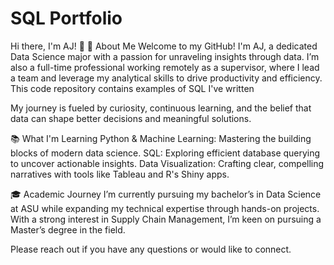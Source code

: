 # SQL Portfolio

Hi there, I'm AJ! 👋
🚀 About Me
Welcome to my GitHub! I'm AJ, a dedicated Data Science major with a passion for unraveling insights through data. I’m also a full-time professional working remotely as a supervisor, where I lead a team and leverage my analytical skills to drive productivity and efficiency. This code repository contains examples of SQL I've written

My journey is fueled by curiosity, continuous learning, and the belief that data can shape better decisions and meaningful solutions.

📚 What I'm Learning
Python & Machine Learning: Mastering the building blocks of modern data science.
SQL: Exploring efficient database querying to uncover actionable insights.
Data Visualization: Crafting clear, compelling narratives with tools like Tableau and R's Shiny apps.

🎓 Academic Journey
I’m currently pursuing my bachelor’s in Data Science at ASU while expanding my technical expertise through hands-on projects. With a strong interest in Supply Chain Management, I’m keen on pursuing a Master’s degree in the field.

Please reach out if you have any questions or would like to connect.


